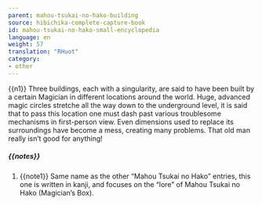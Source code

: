 ```yaml
---
parent: mahou-tsukai-no-hako-building
source: hibichika-complete-capture-book
id: mahou-tsukai-no-hako-small-encyclopedia
language: en
weight: 57
translation: "RHuot"
category:
- other
---
```


{{n1}}
Three buildings, each with a singularity, are said to have been built by a certain Magician in different locations around the world. Huge, advanced magic circles stretche all the way down to the underground level, it is said that to pass this location one must dash past various troublesome mechanisms in first-person view. Even dimensions used to replace its surroundings have become a mess, creating many problems. That old man really isn’t good for anything!

##### {{notes}}

1. {{note1}} Same name as the other “Mahou Tsukai no Hako” entries, this one is written in kanji, and focuses on the “lore” of Mahou Tsukai no Hako (Magician’s Box).
